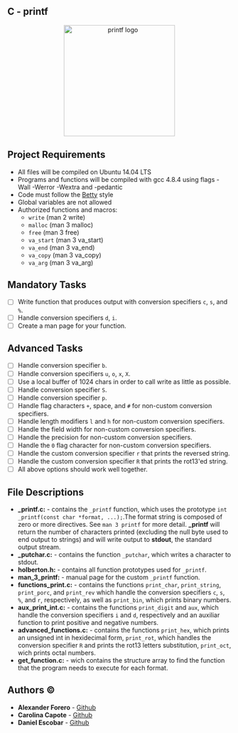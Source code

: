## C - printf

<p align="center"><img width="250" src="https://uploads-ssl.webflow.com/5b0fe6b5acd20859e6fbac66/5b1641a1e46275621a2b436d_Holberton-Logo-final.png" alt="printf logo"></a></p>

## Project Requirements
* All files will be compiled on Ubuntu 14.04 LTS
* Programs and functions will be compiled with gcc 4.8.4 using flags -Wall -Werror -Wextra and -pedantic
* Code must follow the [Betty](https://github.com/holbertonschool/Betty/wiki) style
* Global variables are not allowed
* Authorized functions and macros:
  * ```write``` (man 2 write)
  * ```malloc``` (man 3 malloc)
  * ```free``` (man 3 free)
  * ```va_start``` (man 3 va_start)
  * ```va_end``` (man 3 va_end)
  * ```va_copy``` (man 3 va_copy)
  * ```va_arg``` (man 3 va_arg)
## Mandatory Tasks
- [ ] Write function that produces output with conversion specifiers ```c```, ```s```, and ```%```.
- [ ] Handle conversion specifiers ```d```, ```i```.
- [ ] Create a man page for your function.
## Advanced Tasks
- [ ] Handle conversion specifier ```b```.
- [ ] Handle conversion specifiers ```u```, ```o```, ```x```, ```X```.
- [ ] Use a local buffer of 1024 chars in order to call write as little as possible.
- [ ] Handle conversion specifier ```S```.
- [ ] Handle conversion specifier ```p```.
- [ ] Handle flag characters ```+```, space, and ```#``` for non-custom conversion specifiers.
- [ ] Handle length modifiers ```l``` and ```h``` for non-custom conversion specifiers.
- [ ] Handle the field width for non-custom conversion specifiers.
- [ ] Handle the precision for non-custom conversion specifiers.
- [ ] Handle the ```0``` flag character for non-custom conversion specifiers.
- [ ] Handle the custom conversion specifier ```r``` that prints the reversed string.
- [ ] Handle the custom conversion specifier ```R``` that prints the rot13'ed string.
- [ ] All above options should work well together.
## File Descriptions
* **_printf.c:** - contains the ```_printf``` function, which uses the prototype ```int _printf(const char *format, ...);```.The format string is composed of zero or more directives. See ```man 3 printf``` for more detail.
**_printf** will return the number of characters printed (excluding the null byte used to end output to strings) and will write output to
**stdout**, the standard output stream.
* **_putchar.c:** - contains the function ```_putchar```, which writes a character to stdout.
* **holberton.h:** - contains all function prototypes used for ```_printf```.
* **man_3_printf:** - manual page for the custom ```_printf``` function.
* **functions_print.c:** - contains the functions ```print_char```, ```print_string```, ```print_porc```, and ```print_rev``` which handle the conversion specifiers ```c```, ```s```, ```%```, and ```r```, respectively, as well as ```print_bin```, which prints binary numbers.
* **aux_print_int.c:** - contains the functions ```print_digit``` and ```aux```, which handle the conversion specifiers ```i``` and ```d```, respectively and an auxiliar function to print positive and negative numbers.
* **advanced_functions.c:** - contains the functions ```print_hex```, which prints an unsigned int in hexidecimal form, ```print_rot```, which handles the conversion specifier ```R``` and prints the rot13 letters substitution, ```print_oct```, wich prints octal numbers.
* **get_function.c:** - wich contains the structure array to find the function that the program needs to execute for each format.

## Authors :copyright:
* **Alexander Forero** - [Github](https://github.com/ForeroAlexander)
* **Carolina Capote** - [Github](https://github.com/Carolinacapote)
* **Daniel Escobar** - [Github](https://github.com/dantereto)
